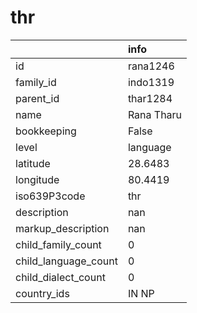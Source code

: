 # thr
|                      | info       |
|:---------------------|:-----------|
| id                   | rana1246   |
| family_id            | indo1319   |
| parent_id            | thar1284   |
| name                 | Rana Tharu |
| bookkeeping          | False      |
| level                | language   |
| latitude             | 28.6483    |
| longitude            | 80.4419    |
| iso639P3code         | thr        |
| description          | nan        |
| markup_description   | nan        |
| child_family_count   | 0          |
| child_language_count | 0          |
| child_dialect_count  | 0          |
| country_ids          | IN NP      |